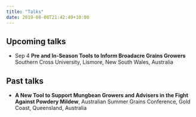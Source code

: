 ```yaml
---
title: "Talks"
date: 2019-08-08T21:42:49+10:00
---
```


## Upcoming talks

  * Sep 4 **Pre and In-Season Tools to Inform Broadacre Grains Growers** Southern Cross University, Lismore, New South Wales, Australia

## Past talks

 * **A New Tool to Support Mungbean Growers and Advisers in the Fight Against Powdery Mildew**, Australian Summer Grains Conference, Gold Coast, Queensland, Australia

